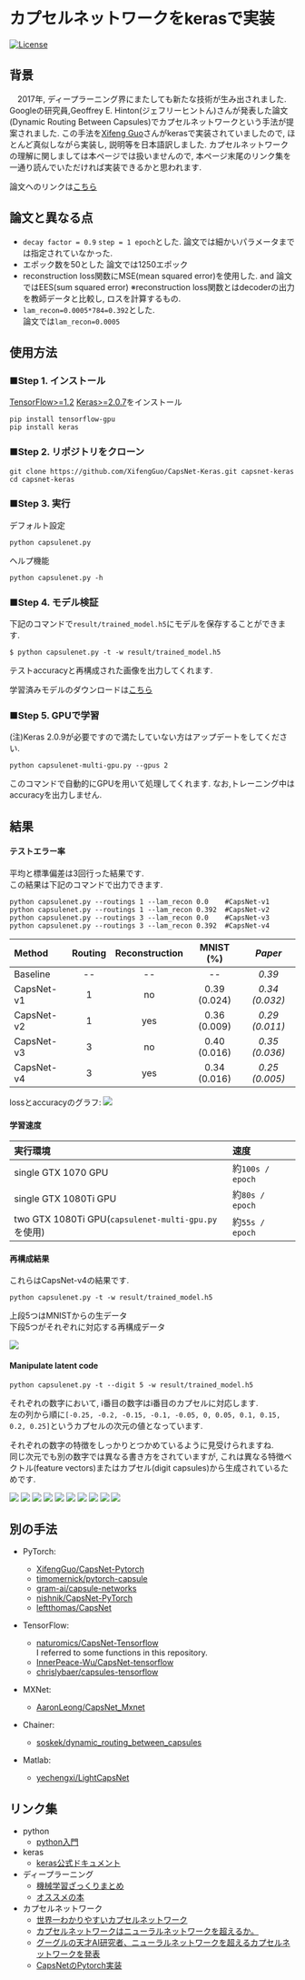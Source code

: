 # カプセルネットワークをkerasで実装
[![License](https://img.shields.io/github/license/mashape/apistatus.svg?maxAge=2592000)](https://github.com/XifengGuo/CapsNet-Keras/blob/master/LICENSE)

## 背景
　2017年, ディープラーニング界にまたしても新たな技術が生み出されました. Googleの研究員,Geoffrey E. Hinton(ジェフリーヒントん)さんが発表した論文(Dynamic Routing Between Capsules)でカプセルネットワークという手法が提案されました. この手法を[Xifeng Guo](https://github.com/XifengGuo)さんがkerasで実装されていましたので, ほとんど真似しながら実装し, 説明等を日本語訳しました. カプセルネットワークの理解に関しましては本ページでは扱いませんので, 本ページ末尾のリンク集を一通り読んでいただければ実装できるかと思われます.

論文へのリンクは[こちら](http://papers.nips.cc/paper/6975-dynamic-routing-between-capsules.pdf)

 
## 論文と異なる点
- `decay factor = 0.9` `step = 1 epoch`とした.
論文では細かいパラメータまでは指定されていなかった.
- エポック数を50とした
論文では1250エポック
- reconstruction loss関数にMSE(mean squared error)を使用した. and 
論文ではEES(sum squared error)
※reconstruction loss関数とはdecoderの出力を教師データと比較し, ロスを計算するもの.
- `lam_recon=0.0005*784=0.392`とした.   
論文では`lam_recon=0.0005`


## 使用方法

### ■Step 1. インストール
[TensorFlow>=1.2](https://github.com/tensorflow/tensorflow)
[Keras>=2.0.7](https://github.com/fchollet/keras)をインストール 
```
pip install tensorflow-gpu
pip install keras
```

### ■Step 2. リポジトリをクローン
```
git clone https://github.com/XifengGuo/CapsNet-Keras.git capsnet-keras
cd capsnet-keras
```

### ■Step 3. 実行

デフォルト設定
```
python capsulenet.py
```

ヘルプ機能
```
python capsulenet.py -h
```

### ■Step 4. モデル検証

下記のコマンドで`result/trained_model.h5`にモデルを保存することができます.
```
$ python capsulenet.py -t -w result/trained_model.h5
```
テストaccuracyと再構成された画像を出力してくれます.

学習済みモデルのダウンロードは[こちら](https://pan.baidu.com/s/1sldqQo1)


### ■Step 5. GPUで学習

(注)Keras 2.0.9が必要ですので満たしていない方はアップデートをしてください.  
```
python capsulenet-multi-gpu.py --gpus 2
```
このコマンドで自動的にGPUを用いて処理してくれます. なお,トレーニング中はaccuracyを出力しません.

## 結果

#### テストエラー率  

平均と標準偏差は3回行った結果です.  
この結果は下記のコマンドで出力できます.

 ```
 python capsulenet.py --routings 1 --lam_recon 0.0    #CapsNet-v1   
 python capsulenet.py --routings 1 --lam_recon 0.392  #CapsNet-v2
 python capsulenet.py --routings 3 --lam_recon 0.0    #CapsNet-v3 
 python capsulenet.py --routings 3 --lam_recon 0.392  #CapsNet-v4
```
   Method     |   Routing   |   Reconstruction  |  MNIST (%)  |  *Paper*    
   :---------|:------:|:---:|:----:|:----:
   Baseline |  -- | -- | --             | *0.39* 
   CapsNet-v1 |  1 | no | 0.39 (0.024)  | *0.34 (0.032)* 
   CapsNet-v2  |  1 | yes | 0.36 (0.009)| *0.29 (0.011)*
   CapsNet-v3 |  3 | no | 0.40 (0.016)  | *0.35 (0.036)*
   CapsNet-v4  |  3 | yes| 0.34 (0.016) | *0.25 (0.005)*
   
lossとaccuracyのグラフ:
![](result/log.png)


#### 学習速度

|実行環境|速度|
|:--|:--|
|single GTX 1070 GPU|約`100s / epoch`|
|single GTX 1080Ti GPU|約`80s / epoch`| 
|two GTX 1080Ti GPU(`capsulenet-multi-gpu.py`を使用)|約`55s / epoch`|

#### 再構成結果  
これらはCapsNet-v4の結果です.
```
python capsulenet.py -t -w result/trained_model.h5
```
上段5つはMNISTからの生データ  
下段5つがそれぞれに対応する再構成データ

![](result/real_and_recon.png)

#### Manipulate latent code

```
python capsulenet.py -t --digit 5 -w result/trained_model.h5 
```
それぞれの数字において, i番目の数字はi番目のカプセルに対応します.  
左の列から順に`[-0.25, -0.2, -0.15, -0.1, -0.05, 0, 0.05, 0.1, 0.15, 0.2, 0.25]`というカプセルの次元の値となっています.

それぞれの数字の特徴をしっかりとつかめているように見受けられますね.  
同じ次元でも別の数字では異なる書き方をされていますが, これは異なる特徴ベクトル(feature vectors)またはカプセル(digit capsules)から生成されているためです.

![](result/manipulate-0.png)
![](result/manipulate-1.png)
![](result/manipulate-2.png)
![](result/manipulate-3.png)
![](result/manipulate-4.png)
![](result/manipulate-5.png)
![](result/manipulate-6.png)
![](result/manipulate-7.png)
![](result/manipulate-8.png)
![](result/manipulate-9.png)


## 別の手法

- PyTorch:
  - [XifengGuo/CapsNet-Pytorch](https://github.com/XifengGuo/CapsNet-Pytorch)
  - [timomernick/pytorch-capsule](https://github.com/timomernick/pytorch-capsule)
  - [gram-ai/capsule-networks](https://github.com/gram-ai/capsule-networks)
  - [nishnik/CapsNet-PyTorch](https://github.com/nishnik/CapsNet-PyTorch.git)
  - [leftthomas/CapsNet](https://github.com/leftthomas/CapsNet)
  
- TensorFlow:
  - [naturomics/CapsNet-Tensorflow](https://github.com/naturomics/CapsNet-Tensorflow.git)   
  I referred to some functions in this repository.
  - [InnerPeace-Wu/CapsNet-tensorflow](https://github.com/InnerPeace-Wu/CapsNet-tensorflow)   
  - [chrislybaer/capsules-tensorflow](https://github.com/chrislybaer/capsules-tensorflow)

- MXNet:
  - [AaronLeong/CapsNet_Mxnet](https://github.com/AaronLeong/CapsNet_Mxnet)
  
- Chainer:
  - [soskek/dynamic_routing_between_capsules](https://github.com/soskek/dynamic_routing_between_capsules)

- Matlab:
  - [yechengxi/LightCapsNet](https://github.com/yechengxi/LightCapsNet)

## リンク集
- python 
    - [python入門](http://www.tohoho-web.com/python/)
- keras
    - [keras公式ドキュメント](https://keras.io/ja/)
- ディープラーニング
    - [機械学習ざっくりまとめ](https://qiita.com/frost_star/items/21de02ce0d77a156f53d)
    - [オススメの本](https://www.oreilly.co.jp/books/9784873117584/)
- カプセルネットワーク 
    - [世界一わかりやすいカプセルネットワーク](http://blog.aidemy.net/entry/2017/12/03/052302)
    - [カプセルネットワークはニューラルネットワークを超えるか。](https://qiita.com/hiyoko9t/items/f426cba38b6ca1a7aa2b)
    - [グーグルの天才AI研究者、ニューラルネットワークを超えるカプセルネットワークを発表](https://wired.jp/2017/11/28/google-capsule-networks/)
    - [CapsNetのPytorch実装](https://qiita.com/motokimura/items/cae9defed10cb5efeb62)
